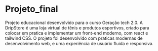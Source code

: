 # Projeto_final

Projeto educacional desenvolvido para o curso Geração tech 2.0.
A DripStore é uma loja virtual de tênis e produtos esportivos, criado para colocar
em pratica e implementar um front-end moderno, com react e tailwind CSS. 
O projeto foi desenvolvido com praticas modernas de desenvolvimento web, e uma experiência de usuário
fluida e responsiva.
